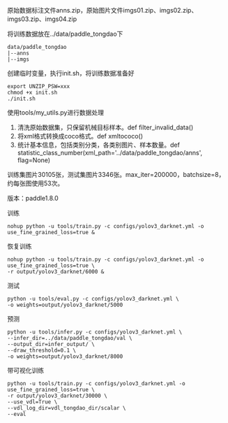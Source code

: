 

原始数据标注文件anns.zip，原始图片文件imgs01.zip、imgs02.zip、imgs03.zip、imgs04.zip

将训练数据放在../data/paddle_tongdao下

```
data/paddle_tongdao
|--anns
|--imgs
```
创建临时变量，执行init.sh，将训练数据准备好
```
export UNZIP_PSW=xxx
chmod +x init.sh
./init.sh
``` 

使用tools/my_utils.py进行数据处理
1. 清洗原始数据集，只保留机械目标样本。def filter_invalid_data()
2. 将xml格式转换成coco格式。def xmltococo()
2. 统计基本信息，包括类别分类，各类别图片、样本数量。def statistic_class_number(xml_path='../data/paddle_tongdao/anns', flag=None)

训练集图片30105张，测试集图片3346张。max_iter=200000，batchsize=8，约每张图使用53次。

版本：paddle1.8.0

训练
```
nohup python -u tools/train.py -c configs/yolov3_darknet.yml -o use_fine_grained_loss=true &
```
恢复训练
```
nohup python -u tools/train.py -c configs/yolov3_darknet.yml -o use_fine_grained_loss=true \
-r output/yolov3_darknet/6000 &
```
测试
```
python -u tools/eval.py -c configs/yolov3_darknet.yml \
-o weights=output/yolov3_darknet/5000
```
预测
```
python -u tools/infer.py -c configs/yolov3_darknet.yml \
--infer_dir=../data/paddle_tongdao/val \
--output_dir=infer_output/ \
--draw_threshold=0.1 \
-o weights=output/yolov3_darknet/8000
```
带可视化训练
```
python -u tools/train.py -c configs/yolov3_darknet.yml -o use_fine_grained_loss=true \
-r output/yolov3_darknet/30000 \
--use_vdl=True \
--vdl_log_dir=vdl_tongdao_dir/scalar \
--eval
```